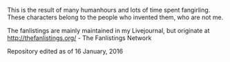 This is the result of many humanhours and lots of time spent fangirling.  These characters belong to the people who invented them, who are not me.

The fanlistings are mainly maintained in my Livejournal, but originate at http://thefanlistings.org/ - The Fanlistings Network

Repository edited as of 16 January, 2016
